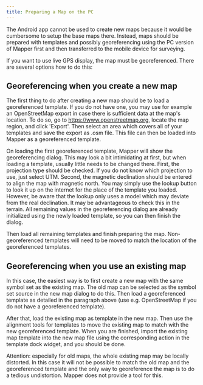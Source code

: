 ```yaml
---
title: Preparing a Map on the PC
---
```


The Android app cannot be used to create new maps because it would be cumbersome to setup the base maps there. Instead, maps should be prepared with templates and possibly georeferencing using the PC version of Mapper first and then transferred to the mobile device for surveying.

If you want to use live GPS display, the map must be georeferenced. There are several options how to do this:


## Georeferencing when you create a new map

The first thing to do after creating a new map should be to load a georeferenced template. If you do not have one, you may use for example an OpenStreetMap export in case there is sufficient data at the map's location. To do so, go to https://www.openstreetmap.org, locate the map region, and click 'Export'. Then select an area which covers all of your templates and save the export as .osm file. This file can then be loaded into Mapper as a georeferenced template.

On loading the first georeferenced template, Mapper will show the georeferencing dialog. This may look a bit intimidating at first, but when loading a template, usually little needs to be changed there. First, the projection type should be checked. If you do not know which projection to use, just select UTM. Second, the magnetic declination should be entered to align the map with magnetic north. You may simply use the lookup button to look it up on the internet for the place of the template you loaded. However, be aware that the lookup only uses a model which may deviate from the real declination. It may be advantageous to check this in the terrain. All remaining values in the georeferencing dialog are already initialized using the newly loaded template, so you can then finish the dialog.

Then load all remaining templates and finish preparing the map. Non-georeferenced templates will need to be moved to match the location of the georeferenced templates.


## Georeferencing when you use an existing map

In this case, the easiest way is to first create a new map with the same symbol set as the existing map. The old map can be selected as the symbol set source in the new map dialog to do this. Then load a georeferenced template as detailed in the paragraph above (use e.g. OpenStreetMap if you do not have a georeferenced template).

After that, load the existing map as template in the new map. Then use the alignment tools for templates to move the existing map to match with the new georeferenced template. When you are finished, import the existing map template into the new map file using the corresponding action in the template dock widget, and you should be done.

Attention: especially for old maps, the whole existing map may be locally distorted. In this case it will not be possible to match the old map and the georeferenced template and the only way to georeference the map is to do a tedious undistortion. Mapper does not provide a tool for this.

